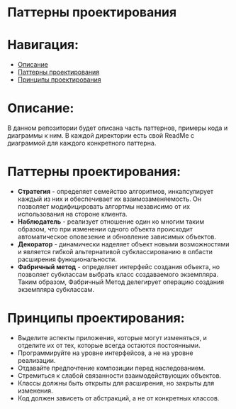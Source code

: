 # Паттерны проектирования

# Навигация:

- [Описание](#Описание)
- [Паттерны проектирования](#Паттерны-проектирования)
- [Принципы проектирования](#Принципы-проектирования)

# Описание:

В данном репозитории будет описана часть паттернов, примеры кода и диаграммы к ним. В каждой 
директории есть свой ReadMe с диаграммой для каждого конкретного паттерна.

# Паттерны проектирования: 

- **Стратегия** - определяет семейство алгоритмов, инкапсулирует каждый из них и обеспечивает их взаимозаменяемость. Он позволяет модифицировать алгортмы независимо от их использования на стороне клиента.
- **Наблюдатель** - реализует отношение один ко многим таким образом, что при изменении одного объекта происходит автоматическое оповезение и обновление зависимых объектов.
- **Декоратор** - динамически наделяет объект новыми возможностями и является гибкой альтернативой субклассированию в олбасти расширения функциональности.
- **Фабричный метод** - определяет интерфейс создания объекта, но позволяет субклассам выбрать класс создаваемого экземпляра. Таким образом, Фабричный Метод делегирует операцию создания экземпляра субклассам.

# Принципы проектирования:

- Выделите аспекты приложения, которые могут изменяться, и отделите их от тех, которые всегда остаются постоянными.
- Программируйте на уровне интерфейсов, а не на уровне реализации.
- Отдавайте предпочтение композиции перед наследованием.
- Стремиться к слабой связанности взаимодействующих объектов.
- Классы должны быть открыты для расширения, но закрыты для изменения.
- Код должен зависеть от абстракций, а не от конкретных классов.



